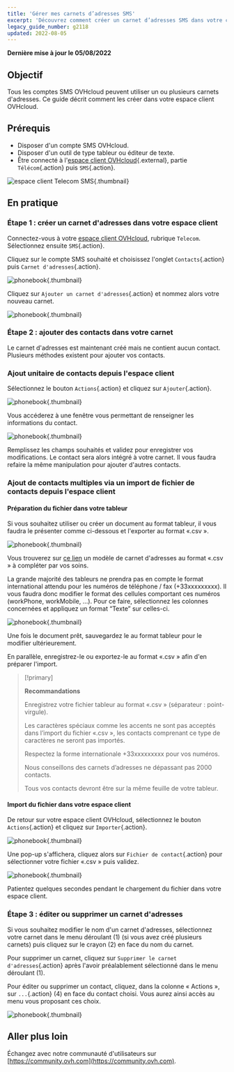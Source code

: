 ```yaml
---
title: 'Gérer mes carnets d’adresses SMS'
excerpt: 'Découvrez comment créer un carnet d’adresses SMS dans votre compte OVHcloud'
legacy_guide_number: g2118
updated: 2022-08-05
---
```


**Dernière mise à jour le 05/08/2022**

## Objectif

Tous les comptes SMS OVHcloud peuvent utiliser un ou plusieurs carnets d'adresses. Ce guide décrit comment les créer dans votre espace client OVHcloud.

## Prérequis

- Disposer d'un compte SMS OVHcloud.
- Disposer d'un outil de type tableur ou éditeur de texte.
- Être connecté à l'[espace client OVHcloud](https://www.ovh.com/auth?onsuccess=https%3A%2F%2Fwww.ovhtelecom.fr%2Fmanager&ovhSubsidiary=fr){.external}, partie `Télécom`{.action} puis `SMS`{.action}.

![espace client Telecom SMS](https://raw.githubusercontent.com/ovh/docs/master/templates/control-panel/product-selection/telecom/tpl-telecom-03-fr-sms.png){.thumbnail}

## En pratique

### Étape 1 : créer un carnet d'adresses dans votre espace client

Connectez-vous à votre [espace client OVHcloud](https://www.ovh.com/auth/?action=gotomanager&from=https://www.ovh.com/fr/&ovhSubsidiary=fr), rubrique `Telecom`. Sélectionnez ensuite `SMS`{.action}.

Cliquez sur le compte SMS souhaité et choisissez l'onglet `Contacts`{.action} puis `Carnet d'adresses`{.action}.

![phonebook](images/smsphonebook01.png){.thumbnail}

Cliquez sur `Ajouter un carnet d'adresses`{.action} et nommez alors votre nouveau carnet.

![phonebook](images/smsphonebook2.png){.thumbnail}

### Étape 2 : ajouter des contacts dans votre carnet

Le carnet d'adresses est maintenant créé mais ne contient aucun contact. Plusieurs méthodes existent pour ajouter vos contacts.

### Ajout unitaire de contacts depuis l'espace client

Sélectionnez le bouton `Actions`{.action} et cliquez sur `Ajouter`{.action}.

![phonebook](images/smsphonebook3.png){.thumbnail}

Vous accéderez à une fenêtre vous permettant de renseigner les informations du contact.

![phonebook](images/smsphonebook4.png){.thumbnail}

Remplissez les champs souhaités et validez pour enregistrer vos modifications. Le contact sera alors intégré à votre carnet. Il vous faudra refaire la même manipulation pour ajouter d'autres contacts.

### Ajout de contacts multiples via un import de fichier de contacts depuis l'espace client

#### Préparation du fichier dans votre tableur

Si vous souhaitez utiliser ou créer un document au format tableur, il vous faudra le présenter comme ci-dessous et l'exporter au format «.csv ».

![phonebook](images/smsphonebook-spreadsheet1.png){.thumbnail}

Vous trouverez sur <a href="https://raw.githubusercontent.com/ovh/docs/develop/pages/web_cloud/email_and_collaborative_solutions/internet/messaging/gerer_mes_carnets_dadresses_sms/images/phonebook.csv" download>ce lien</a> un modèle de carnet d'adresses au format «.csv » à compléter par vos soins.

La grande majorité des tableurs ne prendra pas en compte le format international attendu pour les numéros de téléphone / fax (+33xxxxxxxxx). Il vous faudra donc modifier le format des cellules comportant ces numéros (workPhone, workMobile, ...). Pour ce faire, sélectionnez les colonnes concernées et appliquez un format “Texte” sur celles-ci.

![phonebook](images/smsphonebook-spreadsheet2.png){.thumbnail}

Une fois le document prêt, sauvegardez le au format tableur pour le modifier ultérieurement.

En parallèle, enregistrez-le ou exportez-le au format «.csv » afin d'en préparer l'import.

> [!primary]
>
> **Recommandations**
>
>Enregistrez votre fichier tableur au format «.csv » (séparateur : point-virgule).
>
>Les caractères spéciaux comme les accents ne sont pas acceptés dans l’import du fichier «.csv », les contacts comprenant ce type de caractères ne seront pas importés.
>
>Respectez la forme internationale +33xxxxxxxxx pour vos numéros.
>
>Nous conseillons des carnets d’adresses ne dépassant pas 2000 contacts.
>
>Tous vos contacts devront être sur la même feuille de votre tableur.
>
>

#### Import du fichier dans votre espace client

De retour sur votre espace client OVHcloud, sélectionnez le bouton `Actions`{.action} et cliquez sur `Importer`{.action}.

![phonebook](images/smsphonebook5.png){.thumbnail}

Une pop-up s'affichera, cliquez alors sur `Fichier de contact`{.action} pour sélectionner votre fichier «.csv » puis validez.

![phonebook](images/smsphonebook6.png){.thumbnail}

Patientez quelques secondes pendant le chargement du fichier dans votre espace client.

### Étape 3 : éditer ou supprimer un carnet d'adresses

Si vous souhaitez modifier le nom d'un carnet d'adresses, sélectionnez votre carnet dans le menu déroulant (1) (si vous avez créé plusieurs carnets) puis cliquez sur le crayon (2) en face du nom du carnet. 

Pour supprimer un carnet, cliquez sur `Supprimer le carnet d'adresses`{.action} après l'avoir préalablement sélectionné dans le menu déroulant (1).

Pour éditer ou supprimer un contact, cliquez, dans la colonne « Actions », sur `...`{.action} (4) en face du contact choisi. Vous aurez ainsi accès au menu vous proposant ces choix.

![phonebook](images/smsphonebook7.png){.thumbnail}

## Aller plus loin

Échangez avec notre communauté d'utilisateurs sur [https://community.ovh.com](https://community.ovh.com).
